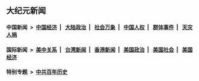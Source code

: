 ## 大纪元新闻

#### 中国新闻 &nbsp;>&nbsp; [中国经济](indexes/ncid283/README.md?01070845) &nbsp;| &nbsp; [大陆政治](indexes/ncid277/README.md?01070845) &nbsp;| &nbsp; [社会万象](indexes/ncid282/README.md?01070845) &nbsp;| &nbsp; [中国人权](indexes/ncid278/README.md?01070845) &nbsp;| &nbsp; [群体事件](indexes/ncid279/README.md?01070845) &nbsp;| &nbsp; [天灾人祸](indexes/ncid280/README.md?01070845)

#### 国际新闻 &nbsp;>&nbsp; [美中关系](indexes/nf1412576/README.md?01070845) &nbsp;| &nbsp; [台湾新闻](indexes/ncid1349361/README.md?01070845) &nbsp;| &nbsp; [香港新闻](indexes/ncid1349362/README.md?01070845) &nbsp;| &nbsp; [美国政治](indexes/ncid1078159/README.md?01070845) &nbsp;| &nbsp; [美国社会](indexes/ncid1078160/README.md?01070845) &nbsp;| &nbsp; [美国经济](indexes/ncid1078158/README.md?01070845)

#### 特别专题 &nbsp;>&nbsp; [中共百年历史](https://github.com/epoch-news/epoch-special/blob/master/README.md?01070845)  
